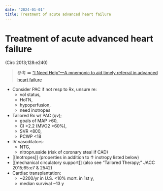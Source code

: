 ```yaml
---
date: "2024-01-01"
title: Treatment of acute advanced heart failure
---
```



# Treatment of acute advanced heart failure

(Circ 2013;128:e240)

> 參考 ➡️ [“I Need Help”—A mnemonic to aid timely referral in advanced heart failure](<https://www.jhltonline.org/article/S1053-2498(17)31374-8/abstract>)

- Consider PAC if not resp to Rx, unsure re:
  - vol status,
  - HoTN,
  - hypoperfusion,
  - need inotropes
- Tailored Rx w/ PAC (qv);
  - goals of MAP >60,
  - CI >2.2 (MVO2 >60%),
  - SVR <800,
  - PCWP <18
- IV vasodilators:
  - NTG,
  - nitroprusside (risk of coronary steal if CAD)
- [[Inotropes]] (properties in addition to ↑ inotropy listed below)
- [[mechanical circulatory support]] (also see “Tailored Therapy;” JACC 2015;65:e7 & 2542)
- Cardiac transplantation:
  - ~2200/yr in U.S. <10% mort. in 1st y,
  - median survival ~13 y

